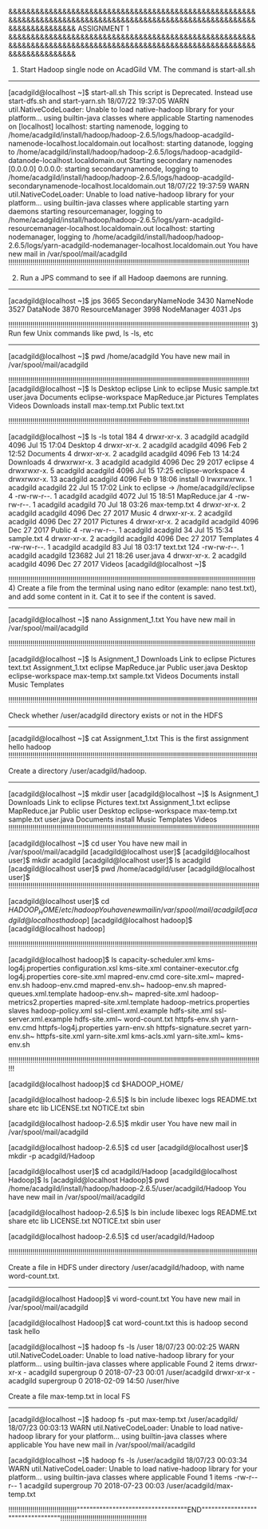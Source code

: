 &&&&&&&&&&&&&&&&&&&&&&&&&&&&&&&&&&&&&&&&&&&&&&&&&&&&&&&&&&&&&&&&&&&&&&&&&&&&&&&&&&&&&&&&&&&&&&&&&&&&&&&&&&&&&&&&&&&&&&&&&&&&&
                                                        ASSIGNMENT 1
&&&&&&&&&&&&&&&&&&&&&&&&&&&&&&&&&&&&&&&&&&&&&&&&&&&&&&&&&&&&&&&&&&&&&&&&&&&&&&&&&&&&&&&&&&&&&&&&&&&&&&&&&&&&&&&&&&&&&&&&&&&&&

1) Start Hadoop single node on AcadGild VM. The command is start-all.sh
***********************************************************************
[acadgild@localhost ~]$ start-all.sh
This script is Deprecated. Instead use start-dfs.sh and start-yarn.sh
18/07/22 19:37:05 WARN util.NativeCodeLoader: Unable to load native-hadoop library for your platform... using builtin-java classes where applicable
Starting namenodes on [localhost]
localhost: starting namenode, logging to /home/acadgild/install/hadoop/hadoop-2.6.5/logs/hadoop-acadgild-namenode-localhost.localdomain.out
localhost: starting datanode, logging to /home/acadgild/install/hadoop/hadoop-2.6.5/logs/hadoop-acadgild-datanode-localhost.localdomain.out
Starting secondary namenodes [0.0.0.0]
0.0.0.0: starting secondarynamenode, logging to /home/acadgild/install/hadoop/hadoop-2.6.5/logs/hadoop-acadgild-secondarynamenode-localhost.localdomain.out
18/07/22 19:37:59 WARN util.NativeCodeLoader: Unable to load native-hadoop library for your platform... using builtin-java classes where applicable
starting yarn daemons
starting resourcemanager, logging to /home/acadgild/install/hadoop/hadoop-2.6.5/logs/yarn-acadgild-resourcemanager-localhost.localdomain.out
localhost: starting nodemanager, logging to /home/acadgild/install/hadoop/hadoop-2.6.5/logs/yarn-acadgild-nodemanager-localhost.localdomain.out
You have new mail in /var/spool/mail/acadgild
!!!!!!!!!!!!!!!!!!!!!!!!!!!!!!!!!!!!!!!!!!!!!!!!!!!!!!!!!!!!!!!!!!!!!!!!!!!!!!!!!!!!!!!!!!!!!!!!!!!!!!!!!!!!!!!!!!!!!!!!

2) Run a JPS command to see if all Hadoop daemons are running.  
**************************************************************
[acadgild@localhost ~]$ jps
3665 SecondaryNameNode
3430 NameNode
3527 DataNode
3870 ResourceManager
3998 NodeManager
4031 Jps

!!!!!!!!!!!!!!!!!!!!!!!!!!!!!!!!!!!!!!!!!!!!!!!!!!!!!!!!!!!!!!!!!!!!!!!!!!!!!!!!!!!!!!!!!!!!!!!!!!!!!!!!!!!!!!!!!!!!!!!!
3) Run few Unix commands like pwd, ls -ls, etc
***********************************************

[acadgild@localhost ~]$ pwd
/home/acadgild
You have new mail in /var/spool/mail/acadgild

!!!!!!!!!!!!!!!!!!!!!!!!!!!!!!!!!!!!!!!!!!!!!!!!!!!!!!!!!!!!!!!!!!!!!!!!!!!!!!!!!!!!!!!!!!!!!!!!!!!!!!!!!!!!!!!!!!!!!!!!
[acadgild@localhost ~]$ ls
Desktop    eclipse            Link to eclipse  Music     sample.txt  user.java
Documents  eclipse-workspace  MapReduce.jar    Pictures  Templates   Videos
Downloads  install            max-temp.txt     Public    text.txt

!!!!!!!!!!!!!!!!!!!!!!!!!!!!!!!!!!!!!!!!!!!!!!!!!!!!!!!!!!!!!!!!!!!!!!!!!!!!!!!!!!!!!!!!!!!!!!!!!!!!!!!!!!!!!!!!!!!!!!!!

[acadgild@localhost ~]$ ls -ls
total 184
  4 drwxr-xr-x.  3 acadgild acadgild   4096 Jul 15 17:04 Desktop
  4 drwxr-xr-x.  2 acadgild acadgild   4096 Feb  2 12:52 Documents
  4 drwxr-xr-x.  2 acadgild acadgild   4096 Feb 13 14:24 Downloads
  4 drwxrwxr-x.  3 acadgild acadgild   4096 Dec 29  2017 eclipse
  4 drwxrwxr-x.  5 acadgild acadgild   4096 Jul 15 17:25 eclipse-workspace
  4 drwxrwxr-x. 13 acadgild acadgild   4096 Feb  9 18:06 install
  0 lrwxrwxrwx.  1 acadgild acadgild     22 Jul 15 17:02 Link to eclipse -> /home/acadgild/eclipse
  4 -rw-rw-r--.  1 acadgild acadgild   4072 Jul 15 18:51 MapReduce.jar
  4 -rw-rw-r--.  1 acadgild acadgild     70 Jul 18 03:26 max-temp.txt
  4 drwxr-xr-x.  2 acadgild acadgild   4096 Dec 27  2017 Music
  4 drwxr-xr-x.  2 acadgild acadgild   4096 Dec 27  2017 Pictures
  4 drwxr-xr-x.  2 acadgild acadgild   4096 Dec 27  2017 Public
  4 -rw-rw-r--.  1 acadgild acadgild     34 Jul 15 15:34 sample.txt
  4 drwxr-xr-x.  2 acadgild acadgild   4096 Dec 27  2017 Templates
  4 -rw-rw-r--.  1 acadgild acadgild     83 Jul 18 03:17 text.txt
124 -rw-rw-r--.  1 acadgild acadgild 123682 Jul 21 18:26 user.java
  4 drwxr-xr-x.  2 acadgild acadgild   4096 Dec 27  2017 Videos
[acadgild@localhost ~]$ 



!!!!!!!!!!!!!!!!!!!!!!!!!!!!!!!!!!!!!!!!!!!!!!!!!!!!!!!!!!!!!!!!!!!!!!!!!!!!!!!!!!!!!!!!!!!!!!!!!!!!!!!!!!!!!!!!!!!!!!!!!!!
4) Create a file from the terminal using nano editor (example: nano test.txt), and add some content in it. Cat it to see if the content is saved. 
**************************************************************************************************************************
[acadgild@localhost ~]$ nano Assignment_1.txt
You have new mail in /var/spool/mail/acadgild

!!!!!!!!!!!!!!!!!!!!!!!!!!!!!!!!!!!!!!!!!!!!!!!!!!!!!!!!!!!!!!!!!!!!!!!!!!!!!!!!!!!!!!!!!!!!!!!!!!!!!!!!!!!!!!!!!!!!!!!!!!!

[acadgild@localhost ~]$ ls
Asignment_1       Downloads          Link to eclipse  Pictures    text.txt
Assignment_1.txt  eclipse            MapReduce.jar    Public      user.java
Desktop           eclipse-workspace  max-temp.txt     sample.txt  Videos
Documents         install            Music            Templates

!!!!!!!!!!!!!!!!!!!!!!!!!!!!!!!!!!!!!!!!!!!!!!!!!!!!!!!!!!!!!!!!!!!!!!!!!!!!!!!!!!!!!!!!!!!!!!!!!!!!!!!!!!!!!!!!!!!!!!!!!!!!

Check whether /user/acadgild directory exists or not in the HDFS
****************************************************************
[acadgild@localhost ~]$ cat Assignment_1.txt
This is the first assignment
hello hadoop
!!!!!!!!!!!!!!!!!!!!!!!!!!!!!!!!!!!!!!!!!!!!!!!!!!!!!!!!!!!!!!!!!!!!!!!!!!!!!!!!!!!!!!!!!!!!!!!!!!!!!!!!!!!!!!!!!!!!!!!!!!!!

Create a directory /user/acadgild/hadoop. 
*****************************************
[acadgild@localhost ~]$ mkdir user
[acadgild@localhost ~]$ ls
Asignment_1       Downloads          Link to eclipse  Pictures    text.txt
Assignment_1.txt  eclipse            MapReduce.jar    Public      user
Desktop           eclipse-workspace  max-temp.txt     sample.txt  user.java
Documents         install            Music            Templates   Videos
!!!!!!!!!!!!!!!!!!!!!!!!!!!!!!!!!!!!!!!!!!!!!!!!!!!!!!!!!!!!!!!!!!!!!!!!!!!!!!!!!!!!!!!!!!!!!!!!!!!!!!!!!!!!!!!!!!!!!!!!!!!!!

[acadgild@localhost ~]$ cd user
You have new mail in /var/spool/mail/acadgild
[acadgild@localhost user]$ 
[acadgild@localhost user]$ mkdir acadgild
[acadgild@localhost user]$ ls
acadgild
[acadgild@localhost user]$ pwd
/home/acadgild/user
[acadgild@localhost user]$ 
!!!!!!!!!!!!!!!!!!!!!!!!!!!!!!!!!!!!!!!!!!!!!!!!!!!!!!!!!!!!!!!!!!!!!!!!!!!!!!!!!!!!!!!!!!!!!!!!!!!!!!!!!!!!!!!!!!!!!!!!!!!!!

[acadgild@localhost user]$ cd $HADOOP_HOME/etc/hadoop
You have new mail in /var/spool/mail/acadgild
[acadgild@localhost hadoop]$ 
[acadgild@localhost hadoop]$ 
[acadgild@localhost hadoop]

!!!!!!!!!!!!!!!!!!!!!!!!!!!!!!!!!!!!!!!!!!!!!!!!!!!!!!!!!!!!!!!!!!!!!!!!!!!!!!!!!!!!!!!!!!!!!!!!!!!!!!!!!!!!!!!!!!!!!!!!!!!!
 
[acadgild@localhost hadoop]$ ls
capacity-scheduler.xml      kms-log4j.properties
configuration.xsl           kms-site.xml
container-executor.cfg      log4j.properties
core-site.xml               mapred-env.cmd
core-site.xml~              mapred-env.sh
hadoop-env.cmd              mapred-env.sh~
hadoop-env.sh               mapred-queues.xml.template
hadoop-env.sh~              mapred-site.xml
hadoop-metrics2.properties  mapred-site.xml.template
hadoop-metrics.properties   slaves
hadoop-policy.xml           ssl-client.xml.example
hdfs-site.xml               ssl-server.xml.example
hdfs-site.xml~              word-count.txt
httpfs-env.sh               yarn-env.cmd
httpfs-log4j.properties     yarn-env.sh
httpfs-signature.secret     yarn-env.sh~
httpfs-site.xml             yarn-site.xml
kms-acls.xml                yarn-site.xml~
kms-env.sh

!!!!!!!!!!!!!!!!!!!!!!!!!!!!!!!!!!!!!!!!!!!!!!!!!!!!!!!!!!!!!!!!!!!!!!!!!!!!!!!!!!!!!!!!!!!!!!!!!!!!!!!!!!!!!!!!!!!!!!!!!!!!!!!!

[acadgild@localhost hadoop]$ cd $HADOOP_HOME/

[acadgild@localhost hadoop-2.6.5]$ ls
bin  include  libexec      logs        README.txt  share
etc  lib      LICENSE.txt  NOTICE.txt  sbin

[acadgild@localhost hadoop-2.6.5]$ mkdir user
You have new mail in /var/spool/mail/acadgild

[acadgild@localhost hadoop-2.6.5]$ cd user
[acadgild@localhost user]$ mkdir -p acadgild/Hadoop

[acadgild@localhost user]$ cd acadgild/Hadoop
[acadgild@localhost Hadoop]$ ls
[acadgild@localhost Hadoop]$ pwd
/home/acadgild/install/hadoop/hadoop-2.6.5/user/acadgild/Hadoop
You have new mail in /var/spool/mail/acadgild

[acadgild@localhost hadoop-2.6.5]$ ls
bin  include  libexec      logs        README.txt  share
etc  lib      LICENSE.txt  NOTICE.txt  sbin        user

[acadgild@localhost hadoop-2.6.5]$ cd user/acadgild/Hadoop

!!!!!!!!!!!!!!!!!!!!!!!!!!!!!!!!!!!!!!!!!!!!!!!!!!!!!!!!!!!!!!!!!!!!!!!!!!!!!!!!!!!!!!!!!!!!!!!!!!!!!!!!!!!!!!!!!!!!!!!!!!!!

Create a file in HDFS under directory /user/acadgild/hadoop, with name word-count.txt.
**************************************************************************************
[acadgild@localhost Hadoop]$ vi word-count.txt
You have new mail in /var/spool/mail/acadgild

[acadgild@localhost Hadoop]$ cat word-count.txt
this is hadoop second task
hello 




[acadgild@localhost ~]$ hadoop fs -ls /user
18/07/23 00:02:25 WARN util.NativeCodeLoader: Unable to load native-hadoop library for your platform... using builtin-java classes where applicable
Found 2 items
drwxr-xr-x   - acadgild supergroup          0 2018-07-23 00:01 /user/acadgild
drwxr-xr-x   - acadgild supergroup          0 2018-02-09 14:50 /user/hive

Create a file max-temp.txt in local FS
***************************************

[acadgild@localhost ~]$ hadoop fs -put max-temp.txt /user/acadgild/
18/07/23 00:03:13 WARN util.NativeCodeLoader: Unable to load native-hadoop library for your platform... using builtin-java classes where applicable
You have new mail in /var/spool/mail/acadgild

[acadgild@localhost ~]$ hadoop fs -ls /user/acadgild
18/07/23 00:03:34 WARN util.NativeCodeLoader: Unable to load native-hadoop library for your platform... using builtin-java classes where applicable
Found 1 items
-rw-r--r--   1 acadgild supergroup         70 2018-07-23 00:03 /user/acadgild/max-temp.txt

!!!!!!!!!!!!!!!!!!!!!!!!!!!!!!!!!!""""""""""""""""""""""""""""""""""END"""""""""""""""""""""""""""""""""!!!!!!!!!!!!!!!!!!!!!!!!!!!!!!!!!!!!!!!!!!!













